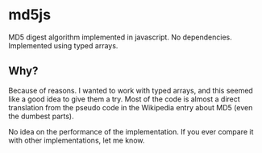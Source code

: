 md5js
=====

MD5 digest algorithm implemented in javascript. No dependencies. Implemented
using typed arrays.

Why?
----

Because of reasons. I wanted to work with typed arrays, and this seemed like a 
good idea to give them a try. Most of the code is almost a direct translation
from the pseudo code in the Wikipedia entry about MD5 (even the dumbest parts).  

No idea on the performance of the implementation. If you ever compare it with other 
implementations, let me know.
